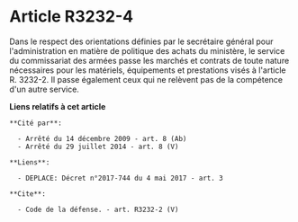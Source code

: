 # Article R3232-4

Dans le respect des orientations définies par le secrétaire général pour l'administration en matière de politique des achats
du ministère, le service du commissariat des armées passe les marchés et contrats de toute nature nécessaires pour les
matériels, équipements et prestations visés à l'article R. 3232-2. Il passe également ceux qui ne relèvent pas de la
compétence d'un autre service.

**Liens relatifs à cet article**

	**Cité par**:

	  - Arrêté du 14 décembre 2009 - art. 8 (Ab)
	  - Arrêté du 29 juillet 2014 - art. 8 (V)

	**Liens**:

	  - DEPLACE: Décret n°2017-744 du 4 mai 2017 - art. 3

	**Cite**:

	  - Code de la défense. - art. R3232-2 (V)
